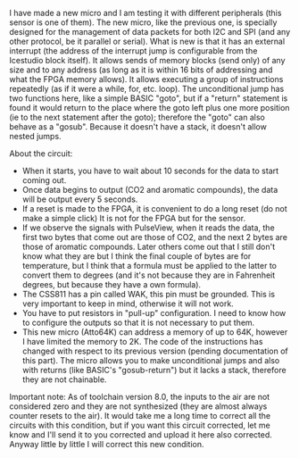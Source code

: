 
I have made a new micro and I am testing it with different peripherals (this sensor is one of them). The new micro, like the previous one, is specially designed for the management of data packets for both I2C and SPI (and any other protocol, be it parallel or serial). What is new is that it has an external interrupt (the address of the interrupt jump is configurable from the Icestudio block itself). It allows sends of memory blocks (send only) of any size and to any address (as long as it is within 16 bits of addressing and what the FPGA memory allows). It allows executing a group of instructions repeatedly (as if it were a while, for, etc. loop). The unconditional jump has two functions here, like a simple BASIC "goto", but if a "return" statement is found it would return to the place where the goto left plus one more position (ie to the next statement after the goto); therefore the "goto" can also behave as a "gosub". Because it doesn't have a stack, it doesn't allow nested jumps.

About the circuit:

- When it starts, you have to wait about 10 seconds for the data to start coming out.
- Once data begins to output (CO2 and aromatic compounds), the data will be output every 5 seconds.
- If a reset is made to the FPGA, it is convenient to do a long reset (do not make a simple click) It is not for the FPGA but for the sensor.
- If we observe the signals with PulseView, when it reads the data, the first two bytes that come out are those of CO2, and the next 2 bytes are those of aromatic compounds. Later others come out that I still don't know what they are but I think the final couple of bytes are for temperature, but I think that a formula must be applied to the latter to convert them to degrees (and it's not because they are in Fahrenheit degrees, but because they have a own formula).
- The CSS811 has a pin called WAK, this pin must be grounded. This is very important to keep in mind, otherwise it will not work.
- You have to put resistors in "pull-up" configuration. I need to know how to configure the outputs so that it is not necessary to put them.
- This new micro (Atto64K) can address a memory of up to 64K, however I have limited the memory to 2K. The code of the instructions has changed with respect to its previous version (pending documentation of this part). The micro allows you to make unconditional jumps and also with returns (like BASIC's "gosub-return") but it lacks a stack, therefore they are not chainable.

Important note: As of toolchain version 8.0, the inputs to the air are not considered zero and they are not synthesized (they are almost always counter resets to the air). It would take me a long time to correct all the circuits with this condition, but if you want this circuit corrected, let me know and I'll send it to you corrected and upload it here also corrected. Anyway little by little I will correct this new condition.
